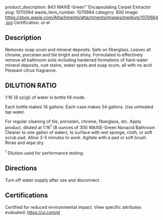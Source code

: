 product_description: 843 WAXIE-Green™️  Encapsulating Carpet Extractor
slug: 1070064
waxie_item_number: 1070664
category: 800
image: https://shop.waxie.com/Attachments/attachments/images/medium/1070664.jpg
Certification: ul-el

## Description

Removes soap scum and mineral deposits. Safe on fiberglass. Leaves all chrome, porcelain and tile bright and shiny. Formulated to effectively remove all bathroom soils including hardened formations of hard-water mineral deposits, rust stains, water spots and soap scum, all with no acid. Pleasant citrus fragrance.

## DILUTION RATIO

1:16 (8 oz/gl) of water in bottle fill mode.

Each bottle makes 14 gallons. Each case makes 54 gallons. Use unheated tap water.

For regular cleaning of tile, porcelain, chrome, fiberglass, etc. Apply product, diluted at 1:16<sup>1</sup> (8 ounces of 300 WAXIE-Green Nonacid Bathroom Cleaner to one gallon of water), to surface with wet sponge, cloth, or soft scrub pad. Allow 3-5 minutes to work. Agitate with a pad or soft brush. Rinse and wipe dry.

<sup>1</sup> Dilution used for performance testing.


## Directions

Turn off water supply after use and disconnect.

## Certifications

Certified for reduced environmental impact. View specific attributes evaluated: https://ul.com/el

